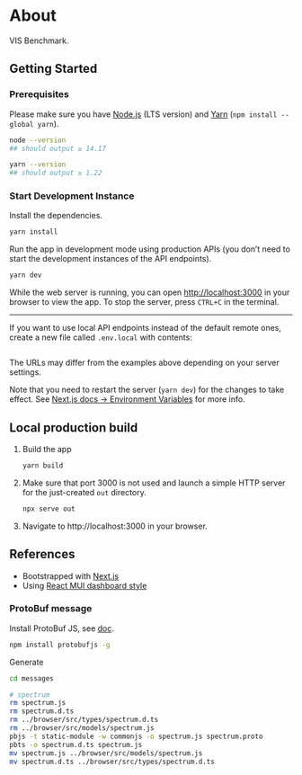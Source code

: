 # About

VIS Benchmark.

## Getting Started

### Prerequisites

Please make sure you have [Node.js](https://nodejs.org) (LTS version) and [Yarn](https://www.npmjs.com/package/yarn) (`npm install --global yarn`).

```sh
node --version
## should output ≥ 14.17

yarn --version
## should output ≥ 1.22
```

### Start Development Instance

Install the dependencies.

```sh
yarn install
```

Run the app in development mode using production APIs (you don’t need to start the development instances of the API endpoints).

```sh
yarn dev
```

While the web server is running, you can open [http://localhost:3000](http://localhost:3000) in your browser to view the app.
To stop the server, press `CTRL+C` in the terminal.

---

If you want to use local API endpoints instead of the default remote ones, create a new file called `.env.local` with contents:

```ini

```

The URLs may differ from the examples above depending on your server settings.

Note that you need to restart the server (`yarn dev`) for the changes to take effect.
See [Next.js docs → Environment Variables](https://nextjs.org/docs/basic-features/environment-variables) for more info.

## Local production build

1.  Build the app

    ```sh
    yarn build
    ```

1.  Make sure that port 3000 is not used and launch a simple HTTP server for the just-created `out` directory.

    ```sh
    npx serve out
    ```

1.  Navigate to http://localhost:3000 in your browser.

## References

- Bootstrapped with [Next.js](https://github.com/vercel/next.js)
- Using [React MUI dashboard style](https://mui.com)

### ProtoBuf message

Install ProtoBuf JS, see [doc](https://www.npmjs.com/package/protobufjs).

```bash
npm install protobufjs -g
```

Generate

```bash
cd messages

# spectrum
rm spectrum.js
rm spectrum.d.ts
rm ../browser/src/types/spectrum.d.ts
rm ../browser/src/models/spectrum.js
pbjs -t static-module -w commonjs -o spectrum.js spectrum.proto
pbts -o spectrum.d.ts spectrum.js
mv spectrum.js ../browser/src/models/spectrum.js
mv spectrum.d.ts ../browser/src/types/spectrum.d.ts
```
